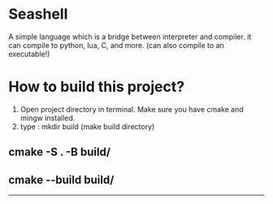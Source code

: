 # Seashell
A simple language which is a bridge between interpreter and compiler. it can compile to python, lua, C, and more. (can also compile to an executable!)

# How to build this project?
1. Open project directory in terminal. Make sure you have cmake and mingw installed.
2. type :
mkdir build (make build directory)

## cmake -S . -B build/
## cmake --build build/
--------------------------------------------------
